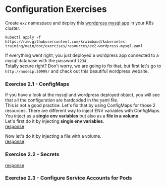 # Configuration Exercises
Create `ex2` namespace and deploy this [wordpress mysql app](resources/ex2-wordpress-mysql.yaml) in your K8s cluster.

    kubectl apply -f https://raw.githubusercontent.com/kraimbaud/kubernetes-training/main/doc/exercises/resources/ex2-wordpress-mysql.yaml

If everything went right, you just deployed a wordpress app connected to a mysql database with the password `1234`.   
Totally secure right? Don't worry, we are going to fix that, but first let's go to `http://nodeip:30999/` 
and check out this beautiful wordpress website.

### Exercise 2.1 - ConfigMaps
If you have a look at the mysql and wordpress deployed object, you will see that all the configuration are hardcoded in the yaml file.   
This is not a good practice. Let's fix that by using ConfigMaps for those 2 resources. 
There are different way to inject ENV variables with ConfigMaps. You inject as a **single env variables** but also as a **file in a volume**.   
Let's first do it by injecting **single env variables**.   
[response](responses/ex2-configMaps-wordpress-mysql.yaml)

Now let's do it by injecting a file with a volume.   
[response](responses/ex2-configMaps-2-wordpress-mysql.yaml)

### Exercise 2.2 - Secrets

[response](responses/ex2-secrets-wordpress-mysql.yaml)

### Exercise 2.3 - Configure Service Accounts for Pods
